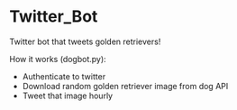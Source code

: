 # Twitter_Bot
Twitter bot that tweets golden retrievers!

How it works (dogbot.py):
  - Authenticate to twitter 
  - Download random golden retriever image from dog API
  - Tweet that image hourly
